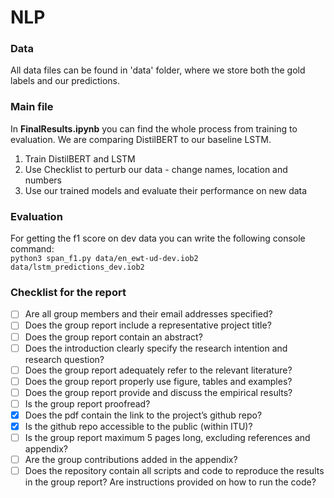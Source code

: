 # NLP

### Data
All data files can be found in 'data' folder, where we store both the gold labels and our predictions.

### Main file
In **FinalResults.ipynb** you can find the whole process from training to evaluation. We are comparing DistilBERT to our baseline LSTM.
1. Train DistilBERT and LSTM
2. Use Checklist to perturb our data - change names, location and numbers
3. Use our trained models and evaluate their performance on new data

### Evaluation
For getting the f1 score on dev data you can write the following console command: \
`python3 span_f1.py data/en_ewt-ud-dev.iob2 data/lstm_predictions_dev.iob2`

### Checklist for the report
- [ ] Are all group members and their email addresses specified?
- [ ] Does the group report include a representative project title?
- [ ] Does the group report contain an abstract?
- [ ] Does the introduction clearly specify the research intention and research question?
- [ ] Does the group report adequately refer to the relevant literature?
- [ ] Does the group report properly use figure, tables and examples?
- [ ] Does the group report provide and discuss the empirical results?
- [ ] Is the group report proofread?
- [x] Does the pdf contain the link to the project’s github repo?
- [x] Is the github repo accessible to the public (within ITU)?
- [ ] Is the group report maximum 5 pages long, excluding references and appendix?
- [ ] Are the group contributions added in the appendix?
- [ ] Does the repository contain all scripts and code to reproduce the results in the group report? Are instructions
 provided on how to run the code?
